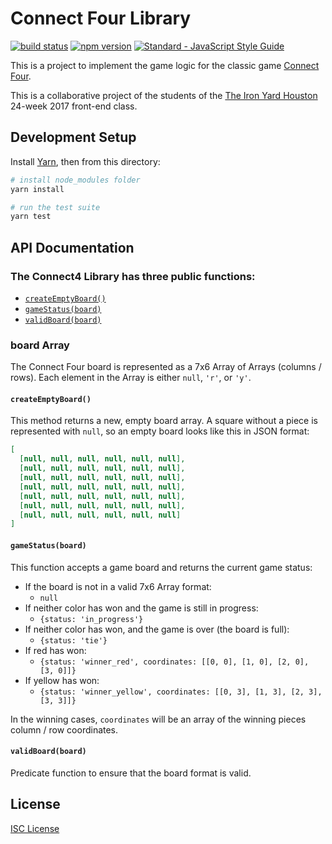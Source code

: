 # Connect Four Library

 <a href="https://travis-ci.org/jennypenfield/connect-four-lib"><img src="https://travis-ci.org/jennypenfield/connect-four-lib.svg?branch=master" alt="build status"></a>
 <a href="https://www.npmjs.com/package/connect-four-lib"><img src="https://img.shields.io/npm/v/connect-four-lib.svg" alt="npm version"></a>
 <a href="https://standardjs.com"><img src="https://img.shields.io/badge/code_style-standard-brightgreen.svg" alt="Standard - JavaScript Style Guide"></a>

This is a project to implement the game logic for the classic game
[Connect Four].

This is a collaborative project of the students of the [The Iron Yard Houston]
24-week 2017 front-end class.

## Development Setup

Install [Yarn], then from this directory:

```sh
# install node_modules folder
yarn install

# run the test suite
yarn test
```

## API Documentation

### The Connect4 Library has three public functions:

- [`createEmptyBoard()`](#c4createEmptyBoard)
- [`gameStatus(board)`](#c4gameStatus)
- [`validBoard(board)`](#c4validBoard)

### board Array

The Connect Four board is represented as a 7x6 Array of Arrays (columns / rows).
Each element in the Array is either `null`, `'r'`, or `'y'`.

#### <a name='c4createEmptyBoard'></a>`createEmptyBoard()`

This method returns a new, empty board array. A square without a piece is
represented with `null`, so an empty board looks like this in JSON format:

```json
[
  [null, null, null, null, null, null],
  [null, null, null, null, null, null],
  [null, null, null, null, null, null],
  [null, null, null, null, null, null],
  [null, null, null, null, null, null],
  [null, null, null, null, null, null],
  [null, null, null, null, null, null]
]
```

#### <a name='c4gameStatus'></a>`gameStatus(board)`

This function accepts a game board and returns the current game status:

- If the board is not in a valid 7x6 Array format:
  - `null`
- If neither color has won and the game is still in progress:
  - `{status: 'in_progress'}`
- If neither color has won, and the game is over (the board is full):
  - `{status: 'tie'}`
- If red has won:
  - `{status: 'winner_red', coordinates: [[0, 0], [1, 0], [2, 0], [3, 0]]}`
- If yellow has won:
  - `{status: 'winner_yellow', coordinates: [[0, 3], [1, 3], [2, 3], [3, 3]]}`

In the winning cases, `coordinates` will be an array of the winning pieces
column / row coordinates.

#### <a name='c4validBoard'></a>`validBoard(board)`

Predicate function to ensure that the board format is valid.

## License

[ISC License]

[Connect Four]:https://en.wikipedia.org/wiki/Connect_Four
[The Iron Yard Houston]:https://www.theironyard.com/locations/houston
[Yarn]:https://yarnpkg.com
[ISC License]:LICENSE.md
